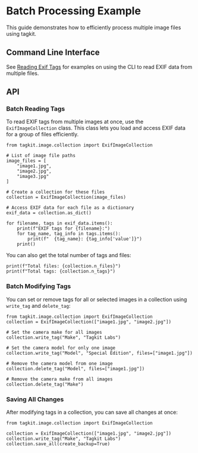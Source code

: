 # Batch Processing Example

This guide demonstrates how to efficiently process multiple image files using tagkit.

## Command Line Interface

See [Reading Exif Tags](./reading.md) for examples on using the CLI to read EXIF data from multiple files.

## API

### Batch Reading Tags

To read EXIF tags from multiple images at once, use the `ExifImageCollection` class.
This class lets you load and access EXIF data for a group of files efficiently.

```{testcode}
from tagkit.image.collection import ExifImageCollection

# List of image file paths
image_files = [
    "image1.jpg",
    "image2.jpg",
    "image3.jpg"
]

# Create a collection for these files
collection = ExifImageCollection(image_files)

# Access EXIF data for each file as a dictionary
exif_data = collection.as_dict()

for filename, tags in exif_data.items():
    print(f"EXIF tags for {filename}:")
    for tag_name, tag_info in tags.items():
        print(f"  {tag_name}: {tag_info['value']}")
    print()
```

You can also get the total number of tags and files:

```{testcode}
print(f"Total files: {collection.n_files}")
print(f"Total tags: {collection.n_tags}")
```

### Batch Modifying Tags

You can set or remove tags for all or selected images in a collection using `write_tag` and `delete_tag`:

```{testcode}
from tagkit.image.collection import ExifImageCollection
collection = ExifImageCollection(["image1.jpg", "image2.jpg"])

# Set the camera make for all images
collection.write_tag("Make", "Tagkit Labs")

# Set the camera model for only one image
collection.write_tag("Model", "Special Edition", files=["image1.jpg"])

# Remove the camera model from one image
collection.delete_tag("Model", files=["image1.jpg"])

# Remove the camera make from all images
collection.delete_tag("Make")
```

### Saving All Changes

After modifying tags in a collection, you can save all changes at once:

```{testcode}
from tagkit.image.collection import ExifImageCollection

collection = ExifImageCollection(["image1.jpg", "image2.jpg"])
collection.write_tag("Make", "Tagkit Labs")
collection.save_all(create_backup=True)
```
